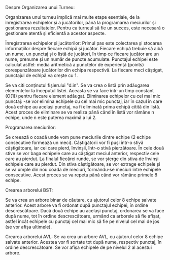 Despre Organizarea unui Turneu:

Organizarea unui turneu implică mai multe etape esențiale, de la înregistrarea echipelor și a jucătorilor, până la programarea meciurilor și gestionarea rezultatelor. Pentru ca turneul să fie un succes, este necesară o gestionare atentă și eficientă a acestor aspecte.

Înregistrarea echipelor și jucătorilor: Primul pas este colectarea și stocarea informațiilor despre fiecare echipă și jucător. Fiecare echipă trebuie să aibă un nume, un punctaj și o listă de jucători, în timp ce fiecare jucător are un nume, prenume și un număr de puncte acumulate. Punctajul echipei este calculat astfel: media aritmetică a punctelor de experiență (points) corespunzătoare jucătorilor din echipa respectivă. La fiecare meci câștigat, punctajul de echipă va crește cu 1.

Se va citi conținutul fișierului "d.in". Se va crea o listă prin adăugarea elementelor la începutul listei. Aceasta se va face într-un timp constant (O(1)) pentru fiecare element adăugat. Eliminarea echipelor cu cel mai mic punctaj:
-se vor elimina echipele cu cel mai mic punctaj, iar în cazul în care două echipe au același punctaj, va fi eliminată prima echipă citită din listă. Acest proces de eliminare se va realiza până când în listă vor rămâne n echipe, unde n este puterea maximă a lui 2.

Programarea meciurilor:

Se creează o coadă unde vom pune meciurile dintre echipe (2 echipe consecutive formează un meci). Câștigătorii vor fi puși într-o stivă câștigătoare, iar cei care pierd, învinșii, într-o stivă pierzătoare. În cele două stive se vor baga echipele care au câștigat meciul anterior, respectiv cele care au pierdut. La finalul fiecărei runde, se vor șterge din stiva de învinși echipele care au pierdut. Din stiva câștigătoare, se vor extrage echipele și se va umple din nou coada de meciuri, formându-se meciuri între echipele consecutive. Acest proces se va repeta până când vor rămâne primele 8 echipe.

Crearea arborelui BST:

Se va crea un arbore binar de căutare, cu ajutorul celor 8 echipe salvate anterior. Acest arbore va fi ordonat după punctajul echipei, în ordine descrescătoare. Dacă două echipe au același punctaj, ordonarea se va face după nume, tot în ordine descrescătoare, urmând ca arborele să fie afișat, astfel încât echipele cu punctaj cel mai mic să fie pe nivelul cel mai de jos (se vor afișa ultimele).

Crearea arborelui AVL: 
Se va crea un arbore AVL, cu ajutorul celor 8 echipe salvate anterior. Acestea vor fi sortate tot după nume, respectiv punctaj, în ordine descrescătoare. Se vor afișa echipele de pe nivelul 2 al acestui arbore.
